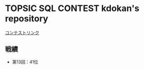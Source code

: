 # TOPSIC SQL CONTEST kdokan's repository

[コンテストリンク](https://topsic-contest.jp/home)

## 戦績

- 第13回：41位
